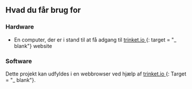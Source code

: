 ## Hvad du får brug for

### Hardware

+ En computer, der er i stand til at få adgang til [ trinket.io ](https://trinket.io) {: target = "_ blank"} website

### Software

Dette projekt kan udfyldes i en webbrowser ved hjælp af [ trinket.io ](https://trinket.io) {: Target = "_ blank"}.
